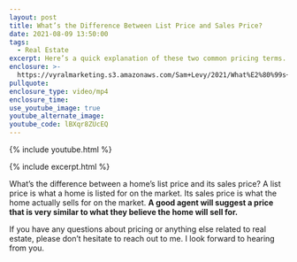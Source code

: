 ```yaml
---
layout: post
title: What’s the Difference Between List Price and Sales Price?
date: 2021-08-09 13:50:00
tags:
  - Real Estate
excerpt: Here’s a quick explanation of these two common pricing terms.
enclosure: >-
  https://vyralmarketing.s3.amazonaws.com/Sam+Levy/2021/What%E2%80%99s+the+Difference+Between+List+Price+and+Sales+Price_.mp4
pullquote:
enclosure_type: video/mp4
enclosure_time:
use_youtube_image: true
youtube_alternate_image:
youtube_code: lBXqr8ZUcEQ
---
```

{% include youtube.html %}

{% include excerpt.html %}

What’s the difference between a home’s list price and its sales price? A list price is what a home is listed for on the market. Its sales price is what the home actually sells for on the market.&nbsp;**A good agent will suggest a price that is very similar to what they believe the home will sell for.&nbsp;**

If you have any questions about pricing or anything else related to real estate, please don’t hesitate to reach out to me. I look forward to hearing from you.
